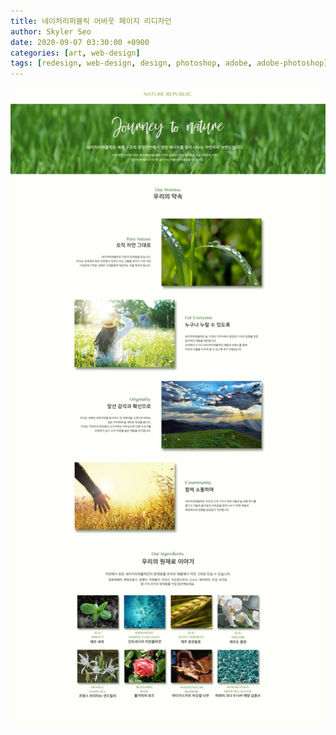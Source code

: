 ```yaml
---
title: 네이처리퍼블릭 어바웃 페이지 리디자인
author: Skyler Seo
date: 2020-09-07 03:30:00 +0900
categories: [art, web-design]
tags: [redesign, web-design, design, photoshop, adobe, adobe-photoshop]
---
```


![Nature Republic about page Redesign](/assets/img/design-work/nature-republick-about-redesign.jpg)

